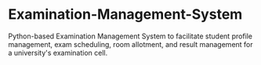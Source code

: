 # Examination-Management-System
 Python-based Examination Management System to facilitate student profile management, exam scheduling, room allotment, and result management for a university's examination cell.

